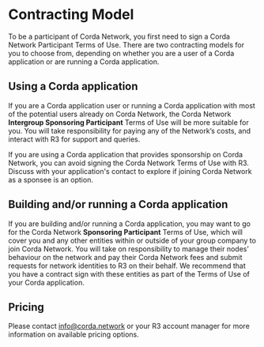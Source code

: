 # Contracting Model

To be a participant of Corda Network, you first need to sign a Corda Network Participant Terms of Use. There are two contracting models for you to choose from, depending on whether you are a user of a Corda application or are running a Corda application.

## Using a Corda application

If you are a Corda application user or running a Corda application with most of the potential users already on Corda Network, the Corda Network **Intergroup Sponsoring Participant** Terms of Use will be more suitable for you. You will take responsibility for paying any of the Network’s costs, and interact with R3 for support and queries.

If you are using a Corda application that provides sponsorship on Corda Network, you can avoid signing the Corda Network Terms of Use with R3. Discuss with your application's contact to explore if joining Corda Network as a sponsee is an option.

## Building and/or running a Corda application

If you are building and/or running a Corda application, you may want to go for the Corda Network **Sponsoring Participant** Terms of Use, which will cover you and any other entities within or outside of your group company to join Corda Network. You will take on responsibility to manage their nodes’ behaviour on the network and pay their Corda Network fees and submit requests for network identities to R3 on their behalf. We recommend that you have a contract sign with these entities as part of the Terms of Use of your Corda application.

## Pricing

Please contact info@corda.network or your R3 account manager for more information on available pricing options.
